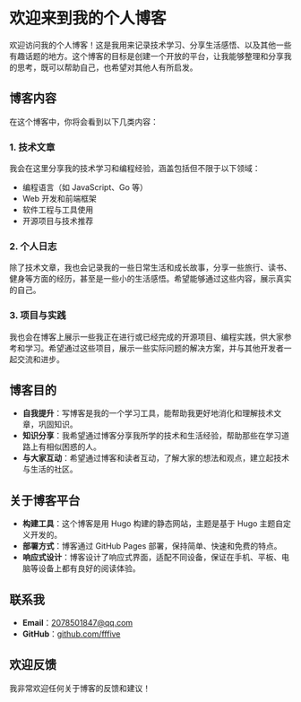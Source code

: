 # 欢迎来到我的个人博客

欢迎访问我的个人博客！这是我用来记录技术学习、分享生活感悟、以及其他一些有趣话题的地方。这个博客的目标是创建一个开放的平台，让我能够整理和分享我的思考，既可以帮助自己，也希望对其他人有所启发。

## 博客内容

在这个博客中，你将会看到以下几类内容：

### 1. 技术文章
我会在这里分享我的技术学习和编程经验，涵盖包括但不限于以下领域：
- 编程语言（如 JavaScript、Go 等）
- Web 开发和前端框架
- 软件工程与工具使用
- 开源项目与技术推荐

### 2. 个人日志
除了技术文章，我也会记录我的一些日常生活和成长故事，分享一些旅行、读书、健身等方面的经历，甚至是一些小的生活感悟。希望能够通过这些内容，展示真实的自己。

### 3. 项目与实践
我也会在博客上展示一些我正在进行或已经完成的开源项目、编程实践，供大家参考和学习。希望通过这些项目，展示一些实际问题的解决方案，并与其他开发者一起交流和进步。

## 博客目的

- **自我提升**：写博客是我的一个学习工具，能帮助我更好地消化和理解技术文章，巩固知识。
- **知识分享**：我希望通过博客分享我所学的技术和生活经验，帮助那些在学习道路上有相似困惑的人。
- **与大家互动**：希望通过博客和读者互动，了解大家的想法和观点，建立起技术与生活的社区。

## 关于博客平台

- **构建工具**：这个博客是用 Hugo 构建的静态网站，主题是基于 Hugo 主题自定义开发的。
- **部署方式**：博客通过 GitHub Pages 部署，保持简单、快速和免费的特点。
- **响应式设计**：博客设计了响应式界面，适配不同设备，保证在手机、平板、电脑等设备上都有良好的阅读体验。

## 联系我

- **Email**：[2078501847@qq.com]()
- **GitHub**：[github.com/fffive](https://github.com/fffive)

## 欢迎反馈

我非常欢迎任何关于博客的反馈和建议！
